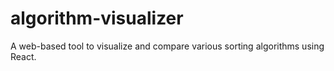 # algorithm-visualizer
A web-based tool to visualize and compare various sorting algorithms using React.
